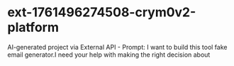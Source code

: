 # ext-1761496274508-crym0v2-platform
AI-generated project via External API - Prompt: I want to build this tool fake email generator.I need your help with making the right decision about
